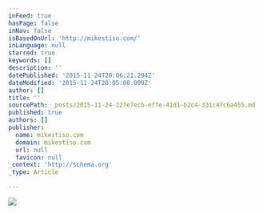 ```yaml
---
inFeed: true
hasPage: false
inNav: false
isBasedOnUrl: 'http://mikestiso.com/'
inLanguage: null
starred: true
keywords: []
description: ''
datePublished: '2015-11-24T20:06:21.294Z'
dateModified: '2015-11-24T20:05:00.000Z'
author: []
title: ''
sourcePath: _posts/2015-11-24-127e7ecb-effe-41d1-b2c4-331c47c6a455.md
published: true
authors: []
publisher:
  name: mikestiso.com
  domain: mikestiso.com
  url: null
  favicon: null
_context: 'http://schema.org'
_type: Article

---
```

![](http://mikestiso.com/images/peek.png)